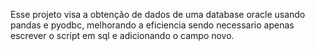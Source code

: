 Esse projeto visa a obtenção de dados de uma database oracle usando pandas e pyodbc, melhorando a eficiencia sendo necessario apenas escrever o script em sql e adicionando o campo novo.

